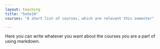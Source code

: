 ```yaml
---
layout: teaching
title: "SoSe19"
courses: "A short list of courses, which are relevant this semester"

---
```


Here you can write whatever you want about the courses you are a part of using markdown.
